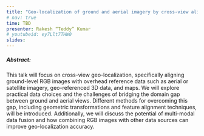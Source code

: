 ```yaml
---
title: "Geo-localization of ground and aerial imagery by cross-view alignment to overhead reference"
# nav: true
time: TBD
presenter: Rakesh “Teddy” Kumar
# youtubeid: ey7Llt7THW0
slides: 
---
```


##### Abstract:
This talk will focus on cross-view geo-localization, specifically aligning ground-level RGB images with overhead reference data such as aerial or satellite imagery, geo-referenced 3D data, and maps. We will explore practical data choices and the challenges of bridging the domain gap between ground and aerial views. Different methods for overcoming this gap, including geometric transformations and feature alignment techniques, will be introduced. Additionally, we will discuss the potential of multi-modal data fusion and how combining RGB images with other data sources can improve geo-localization accuracy. 